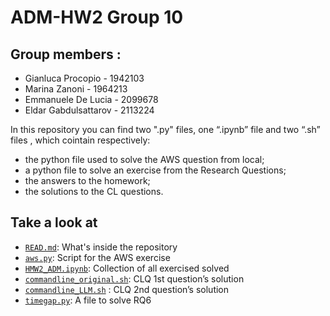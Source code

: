# ADM-HW2 Group 10

## Group members :
- Gianluca Procopio - 1942103
- Marina Zanoni - 1964213
- Emmanuele De Lucia - 2099678
- Eldar Gabdulsattarov - 2113224

In this repository you can find two ".py" files, one “.ipynb” file and two “.sh” files , which cointain respectively:
- the python file used to solve the AWS question from local;
- a python file to solve an exercise from the Research Questions;
- the answers to the homework;
- the solutions to the CL questions.

## Take a look at
- [`READ.md`](https://github.com/marinazanoni/HMW2_ADM#readme): What's inside the repository
- [`aws.py`](https://github.com/marinazanoni/HMW2_ADM/blob/main/awsq.py): Script for the AWS exercise 
- [`HMW2_ADM.ipynb`](https://github.com/marinazanoni/HMW2_ADM/blob/main/HW2_ADM.ipynb): Collection of all exercised solved
- [`commandline_original.sh`](https://github.com/marinazanoni/HMW2_ADM/blob/main/commandline_original.sh): CLQ 1st question’s solution
- [`commandline_LLM.sh`](https://github.com/marinazanoni/HMW2_ADM/blob/main/commandline_LLM.sh) : CLQ 2nd question’s solution
- [`timegap.py`](https://github.com/marinazanoni/HMW2_ADM/blob/main/timegap.py): A file to solve RQ6

